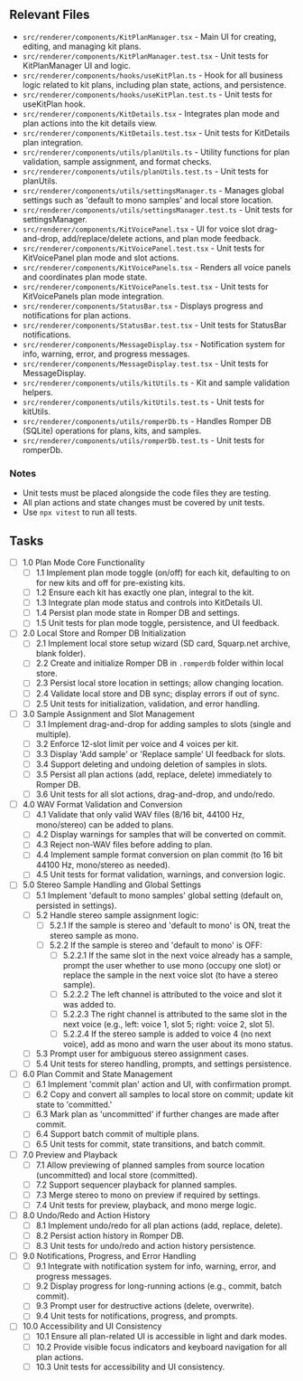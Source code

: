 ## Relevant Files

- `src/renderer/components/KitPlanManager.tsx` - Main UI for creating, editing, and managing kit plans.
- `src/renderer/components/KitPlanManager.test.tsx` - Unit tests for KitPlanManager UI and logic.
- `src/renderer/components/hooks/useKitPlan.ts` - Hook for all business logic related to kit plans, including plan state, actions, and persistence.
- `src/renderer/components/hooks/useKitPlan.test.ts` - Unit tests for useKitPlan hook.
- `src/renderer/components/KitDetails.tsx` - Integrates plan mode and plan actions into the kit details view.
- `src/renderer/components/KitDetails.test.tsx` - Unit tests for KitDetails plan integration.
- `src/renderer/components/utils/planUtils.ts` - Utility functions for plan validation, sample assignment, and format checks.
- `src/renderer/components/utils/planUtils.test.ts` - Unit tests for planUtils.
- `src/renderer/components/utils/settingsManager.ts` - Manages global settings such as 'default to mono samples' and local store location.
- `src/renderer/components/utils/settingsManager.test.ts` - Unit tests for settingsManager.
- `src/renderer/components/KitVoicePanel.tsx` - UI for voice slot drag-and-drop, add/replace/delete actions, and plan mode feedback.
- `src/renderer/components/KitVoicePanel.test.tsx` - Unit tests for KitVoicePanel plan mode and slot actions.
- `src/renderer/components/KitVoicePanels.tsx` - Renders all voice panels and coordinates plan mode state.
- `src/renderer/components/KitVoicePanels.test.tsx` - Unit tests for KitVoicePanels plan mode integration.
- `src/renderer/components/StatusBar.tsx` - Displays progress and notifications for plan actions.
- `src/renderer/components/StatusBar.test.tsx` - Unit tests for StatusBar notifications.
- `src/renderer/components/MessageDisplay.tsx` - Notification system for info, warning, error, and progress messages.
- `src/renderer/components/MessageDisplay.test.tsx` - Unit tests for MessageDisplay.
- `src/renderer/components/utils/kitUtils.ts` - Kit and sample validation helpers.
- `src/renderer/components/utils/kitUtils.test.ts` - Unit tests for kitUtils.
- `src/renderer/components/utils/romperDb.ts` - Handles Romper DB (SQLite) operations for plans, kits, and samples.
- `src/renderer/components/utils/romperDb.test.ts` - Unit tests for romperDb.

### Notes

- Unit tests must be placed alongside the code files they are testing.
- All plan actions and state changes must be covered by unit tests.
- Use `npx vitest` to run all tests.

## Tasks

- [ ] 1.0 Plan Mode Core Functionality
  - [ ] 1.1 Implement plan mode toggle (on/off) for each kit, defaulting to on for new kits and off for pre-existing kits.
  - [ ] 1.2 Ensure each kit has exactly one plan, integral to the kit.
  - [ ] 1.3 Integrate plan mode status and controls into KitDetails UI.
  - [ ] 1.4 Persist plan mode state in Romper DB and settings.
  - [ ] 1.5 Unit tests for plan mode toggle, persistence, and UI feedback.

- [ ] 2.0 Local Store and Romper DB Initialization
  - [ ] 2.1 Implement local store setup wizard (SD card, Squarp.net archive, blank folder).
  - [ ] 2.2 Create and initialize Romper DB in `.romperdb` folder within local store.
  - [ ] 2.3 Persist local store location in settings; allow changing location.
  - [ ] 2.4 Validate local store and DB sync; display errors if out of sync.
  - [ ] 2.5 Unit tests for initialization, validation, and error handling.

- [ ] 3.0 Sample Assignment and Slot Management
  - [ ] 3.1 Implement drag-and-drop for adding samples to slots (single and multiple).
  - [ ] 3.2 Enforce 12-slot limit per voice and 4 voices per kit.
  - [ ] 3.3 Display 'Add sample' or 'Replace sample' UI feedback for slots.
  - [ ] 3.4 Support deleting and undoing deletion of samples in slots.
  - [ ] 3.5 Persist all plan actions (add, replace, delete) immediately to Romper DB.
  - [ ] 3.6 Unit tests for all slot actions, drag-and-drop, and undo/redo.

- [ ] 4.0 WAV Format Validation and Conversion
  - [ ] 4.1 Validate that only valid WAV files (8/16 bit, 44100 Hz, mono/stereo) can be added to plans.
  - [ ] 4.2 Display warnings for samples that will be converted on commit.
  - [ ] 4.3 Reject non-WAV files before adding to plan.
  - [ ] 4.4 Implement sample format conversion on plan commit (to 16 bit 44100 Hz, mono/stereo as needed).
  - [ ] 4.5 Unit tests for format validation, warnings, and conversion logic.

- [ ] 5.0 Stereo Sample Handling and Global Settings
  - [ ] 5.1 Implement 'default to mono samples' global setting (default on, persisted in settings).
  - [ ] 5.2 Handle stereo sample assignment logic:
    - [ ] 5.2.1 If the sample is stereo and 'default to mono' is ON, treat the stereo sample as mono.
    - [ ] 5.2.2 If the sample is stereo and 'default to mono' is OFF:
      - [ ] 5.2.2.1 If the same slot in the next voice already has a sample, prompt the user whether to use mono (occupy one slot) or replace the sample in the next voice slot (to have a stereo sample).
      - [ ] 5.2.2.2 The left channel is attributed to the voice and slot it was added to.
      - [ ] 5.2.2.3 The right channel is attributed to the same slot in the next voice (e.g., left: voice 1, slot 5; right: voice 2, slot 5).
      - [ ] 5.2.2.4 If the stereo sample is added to voice 4 (no next voice), add as mono and warn the user about its mono status.
  - [ ] 5.3 Prompt user for ambiguous stereo assignment cases.
  - [ ] 5.4 Unit tests for stereo handling, prompts, and settings persistence.

- [ ] 6.0 Plan Commit and State Management
  - [ ] 6.1 Implement 'commit plan' action and UI, with confirmation prompt.
  - [ ] 6.2 Copy and convert all samples to local store on commit; update kit state to 'committed.'
  - [ ] 6.3 Mark plan as 'uncommitted' if further changes are made after commit.
  - [ ] 6.4 Support batch commit of multiple plans.
  - [ ] 6.5 Unit tests for commit, state transitions, and batch commit.

- [ ] 7.0 Preview and Playback
  - [ ] 7.1 Allow previewing of planned samples from source location (uncommitted) and local store (committed).
  - [ ] 7.2 Support sequencer playback for planned samples.
  - [ ] 7.3 Merge stereo to mono on preview if required by settings.
  - [ ] 7.4 Unit tests for preview, playback, and mono merge logic.

- [ ] 8.0 Undo/Redo and Action History
  - [ ] 8.1 Implement undo/redo for all plan actions (add, replace, delete).
  - [ ] 8.2 Persist action history in Romper DB.
  - [ ] 8.3 Unit tests for undo/redo and action history persistence.

- [ ] 9.0 Notifications, Progress, and Error Handling
  - [ ] 9.1 Integrate with notification system for info, warning, error, and progress messages.
  - [ ] 9.2 Display progress for long-running actions (e.g., commit, batch commit).
  - [ ] 9.3 Prompt user for destructive actions (delete, overwrite).
  - [ ] 9.4 Unit tests for notifications, progress, and prompts.

- [ ] 10.0 Accessibility and UI Consistency
  - [ ] 10.1 Ensure all plan-related UI is accessible in light and dark modes.
  - [ ] 10.2 Provide visible focus indicators and keyboard navigation for all plan actions.
  - [ ] 10.3 Unit tests for accessibility and UI consistency.
